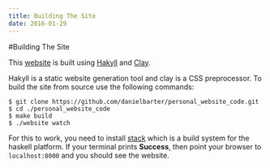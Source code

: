 ```yaml
---
title: Building The Site
date: 2016-01-29
---
```


#Building The Site

This [website](https://github.com/danielbarter/personal_website_code) is built using [Hakyll](https://jaspervdj.be/hakyll/) and [Clay](http://fvisser.nl/clay/). 

Hakyll is a static website generation tool and clay is a CSS preprocessor. To build the site from source use the following commands:

```{.bash}
$ git clone https://github.com/danielbarter/personal_website_code.git
$ cd ./personal_website_code
$ make build
$ ./website watch
```
For this to work, you need to install [stack](http://docs.haskellstack.org/en/stable/) which is a build system for the haskell platform. If your terminal prints **Success**, then 
point your browser to `localhost:8000` and you should see the website.

